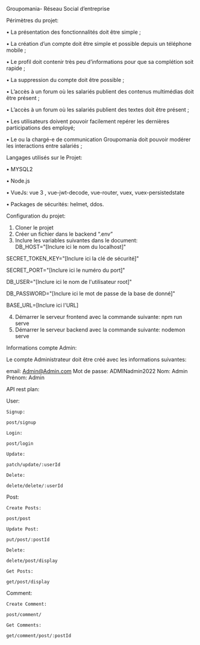 Groupomania- Réseau Social d’entreprise

Périmètres du projet: 

• La présentation des fonctionnalités doit être simple ; 

• La création d’un compte doit être simple et possible depuis un téléphone mobile ;

• Le profil doit contenir très peu d’informations pour que sa complétion soit rapide ; 

• La suppression du compte doit être possible ; 

• L’accès à un forum où les salariés publient des contenus multimédias doit être présent ;

• L’accès à un forum où les salariés publient des textes doit être présent ; 

• Les utilisateurs doivent pouvoir facilement repérer les dernières participations des employé;

• Le ou la chargé-e de communication Groupomania doit pouvoir modérer les interactions entre salariés ; 

Langages utilisés sur le Projet: 

• MYSQL2

• Node.js

• VueJs: vue 3 , vue-jwt-decode, vue-router, vuex, vuex-persistedstate

• Packages de sécurités: helmet, ddos.


Configuration du projet: 

1. Cloner le projet
2. Créer un fichier dans le backend “.env” 
3. Inclure les variables suivantes dans le document:  
DB_HOST="[Inclure ici le nom du localhost]"

SECRET_TOKEN_KEY="[Inclure ici la clé de sécurité]"

SECRET_PORT="[Inclure ici le numéro du port]"

DB_USER="[Inclure ici le nom de l'utilisateur root]"

DB_PASSWORD="[Inclure ici le mot de passe de la base de donné]"

BASE_URL=[Inclure ici l'URL]
    
4. Démarrer le serveur frontend avec la commande suivante: npm run serve 
5. Démarrer le serveur backend avec la commande suivante: nodemon serve


Informations compte Admin: 

Le compte Administrateur doit être créé avec les informations suivantes:

email: Admin@Admin.com
Mot de passe: ADMINadmin2022
Nom: Admin
Prénom: Admin 


API rest plan: 

User: 

    Signup:

    post/signup

    Login: 

    post/login

    Update:

    patch/update/:userId

    Delete: 

    delete/delete/:userId

Post: 

    Create Posts:

    post/post

    Update Post: 

    put/post/:postId

    Delete: 

    delete/post/display

    Get Posts: 

    get/post/display
    
Comment: 

    Create Comment:

    post/comment/

    Get Comments: 

    get/comment/post/:postId
    



